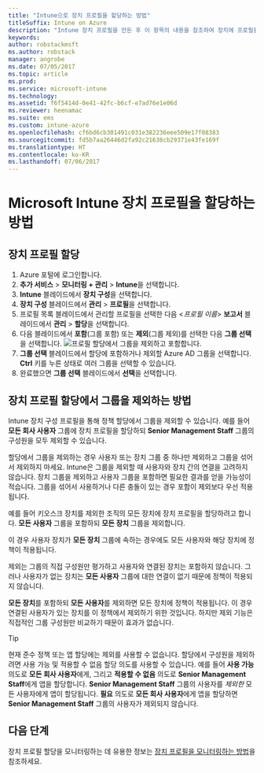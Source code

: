 ```yaml
---
title: "Intune으로 장치 프로필을 할당하는 방법"
titleSuffix: Intune on Azure
description: "Intune 장치 프로필을 만든 후 이 항목의 내용을 참조하여 장치에 프로필을 할당하는 방법을 알아봅니다.\""
keywords: 
author: robstackmsft
ms.author: robstack
manager: angrobe
ms.date: 07/05/2017
ms.topic: article
ms.prod: 
ms.service: microsoft-intune
ms.technology: 
ms.assetid: f6f5414d-0e41-42fc-b6cf-e7ad76e1e06d
ms.reviewer: heenamac
ms.suite: ems
ms.custom: intune-azure
ms.openlocfilehash: cf6bd6cb301491c031e382236eee509e17f08383
ms.sourcegitcommit: fd5b7aa26446d2fa92c21638cb29371e43fe169f
ms.translationtype: HT
ms.contentlocale: ko-KR
ms.lasthandoff: 07/06/2017
---
```

# <a name="how-to-assign-microsoft-intune-device-profiles"></a>Microsoft Intune 장치 프로필을 할당하는 방법

## <a name="assign-a-device-profile"></a>장치 프로필 할당

1. Azure 포털에 로그인합니다.
2. **추가 서비스** > **모니터링 + 관리** > **Intune**을 선택합니다.
3. **Intune** 블레이드에서 **장치 구성**을 선택합니다.
1. **장치 구성** 블레이드에서 **관리** > **프로필**을 선택합니다.
2. 프로필 목록 블레이드에서 관리할 프로필을 선택한 다음 <*프로필 이름*> **보고서** 블레이드에서 **관리** > **할당**을 선택합니다.
3. 다음 블레이드에서 **포함**(그룹 포함) 또는 **제외**(그룹 제외)를 선택한 다음 **그룹 선택**을 선택합니다.
![프로필 할당에서 그룹을 제외하고 포함합니다.](./media/group-include-exclude.png)
4. **그룹 선택** 블레이드에서 할당에 포함하거나 제외할 Azure AD 그룹을 선택합니다. **Ctrl** 키를 누른 상태로 여러 그룹을 선택할 수 있습니다.
4. 완료했으면 **그룹 선택** 블레이드에서 **선택**을 선택합니다.



## <a name="how-to-exclude-groups-from-a-device-profile-assignment"></a>장치 프로필 할당에서 그룹을 제외하는 방법

Intune 장치 구성 프로필을 통해 정책 할당에서 그룹을 제외할 수 있습니다. 예를 들어 **모든 회사 사용자** 그룹에 장치 프로필을 할당하되 **Senior Management Staff** 그룹의 구성원을 모두 제외할 수 있습니다.

할당에서 그룹을 제외하는 경우 사용자 또는 장치 그룹 중 하나만 제외하고 그룹을 섞어서 제외하지 마세요. Intune은 그룹을 제외할 때 사용자와 장치 간의 연결을 고려하지 않습니다. 장치 그룹을 제외하고 사용자 그룹을 포함하면 필요한 결과를 얻을 가능성이 적습니다. 그룹을 섞어서 사용하거나 다른 충돌이 있는 경우 포함이 제외보다 우선 적용됩니다.

예를 들어 키오스크 장치를 제외한 조직의 모든 장치에 장치 프로필을 할당하려고 합니다. **모든 사용자** 그룹을 포함하되 **모든 장치** 그룹을 제외합니다.

이 경우 사용자 장치가 **모든 장치** 그룹에 속하는 경우에도 모든 사용자와 해당 장치에 정책이 적용됩니다. 

제외는 그룹의 직접 구성원만 평가하고 사용자와 연결된 장치는 포함하지 않습니다. 그러나 사용자가 없는 장치는 **모든 사용자** 그룹에 대한 연결이 없기 때문에 정책이 적용되지 않습니다. 

**모든 장치**를 포함하되 **모든 사용자**를 제외하면 모든 장치에 정책이 적용됩니다. 이 경우 연결된 사용자가 있는 장치를 이 정책에서 제외하기 위한 것입니다. 하지만 제외 기능은 직접적인 그룹 구성원만 비교하기 때문이 효과가 없습니다. 

>[!Tip]
>현재 준수 정책 또는 앱 할당에는 제외를 사용할 수 없습니다. 할당에서 구성원을 제외하려면 사용 가능 및 적용할 수 없음 할당 의도를 사용할 수 있습니다. 예를 들어 **사용 가능** 의도로 **모든 회사 사용자**에게, 그리고 **적용할 수 없음** 의도로 **Senior Management Staff**에게 앱을 할당합니다. **Senior Management Staff** 그룹의 사용자를 *제외한* 모든 사용자에게 앱이 할당됩니다. **필요** 의도로 **모든 회사 사용자**에게 앱을 할당하면 **Senior Management Staff** 그룹의 사용자가 제외되지 않습니다.
 
    
## <a name="next-steps"></a>다음 단계
장치 프로필 할당을 모니터링하는 데 유용한 정보는 [장치 프로필을 모니터링하는 방법](device-profile-monitor.md)을 참조하세요.
